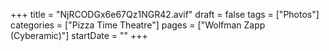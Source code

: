 +++
title = "NjRCODGx6e67Qz1NGR42.avif"
draft = false
tags = ["Photos"]
categories = ["Pizza Time Theatre"]
pages = ["Wolfman Zapp (Cyberamic)"]
startDate = ""
+++
